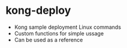 # kong-deploy
* Kong sample deployment Linux commands
* Custom functions for simple ussage
* Can be used as a reference

